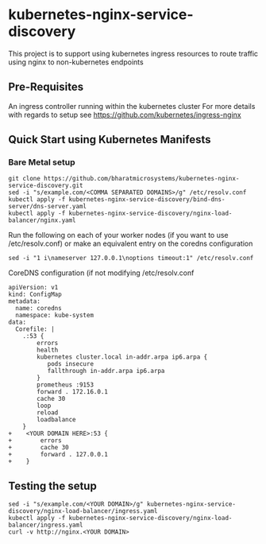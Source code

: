 # kubernetes-nginx-service-discovery
This project is to support using kubernetes ingress resources to route traffic using nginx to non-kubernetes endpoints

## Pre-Requisites
An ingress controller running within the kubernetes cluster
For more details with regards to setup see https://github.com/kubernetes/ingress-nginx

## Quick Start using Kubernetes Manifests
### Bare Metal setup
```
git clone https://github.com/bharatmicrosystems/kubernetes-nginx-service-discovery.git
sed -i "s/example.com/<COMMA SEPARATED DOMAINS>/g" /etc/resolv.conf
kubectl apply -f kubernetes-nginx-service-discovery/bind-dns-server/dns-server.yaml
kubectl apply -f kubernetes-nginx-service-discovery/nginx-load-balancer/nginx.yaml
```
Run the following on each of your worker nodes (if you want to use /etc/resolv.conf) or make an equivalent entry on the coredns configuration
```
sed -i "1 i\nameserver 127.0.0.1\noptions timeout:1" /etc/resolv.conf
```
CoreDNS configuration (if not modifying /etc/resolv.conf
```
apiVersion: v1
kind: ConfigMap
metadata:
  name: coredns
  namespace: kube-system
data:
  Corefile: |
    .:53 {
        errors
        health
        kubernetes cluster.local in-addr.arpa ip6.arpa {
           pods insecure
           fallthrough in-addr.arpa ip6.arpa
        }
        prometheus :9153
        forward . 172.16.0.1
        cache 30
        loop
        reload
        loadbalance
    }
+    <YOUR DOMAIN HERE>:53 {
+        errors
+        cache 30
+        forward . 127.0.0.1
+    }
```

## Testing the setup
```
sed -i "s/example.com/<YOUR DOMAIN>/g" kubernetes-nginx-service-discovery/nginx-load-balancer/ingress.yaml
kubectl apply -f kubernetes-nginx-service-discovery/nginx-load-balancer/ingress.yaml
curl -v http://nginx.<YOUR DOMAIN>
```
